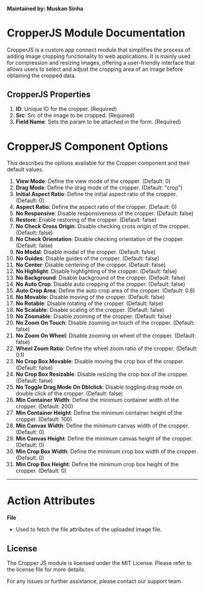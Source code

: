 #### Maintained by: Muskan Sinha

# CropperJS Module Documentation

CropperJS is a custom app connect module that simplifies the process of adding image cropping functionality to web applications. It is mainly used for compression and resizing images, offering a user-friendly interface that allows users to select and adjust the cropping area of an image before obtaining the cropped data.

## CropperJS Properties

1. **ID**: Unique ID for the cropper. (Required)
2. **Src**: Src of the image to be cropped. (Required)
3. **Field Name**: Sets the param to be attached in the form. (Required)

# CropperJS Component Options

This describes the options available for the Cropper component and their default values.

1. **View Mode**: Define the view mode of the cropper. (Default: 0)
2. **Drag Mode**: Define the drag mode of the cropper. (Default: "crop")
3. **Initial Aspect Ratio**: Define the initial aspect ratio of the cropper. (Default: 0)
4. **Aspect Ratio**: Define the aspect ratio of the cropper. (Default: 0)
5. **No Responsive**: Disable responsiveness of the cropper. (Default: false)
6. **Restore**: Enable restoring of the cropper. (Default: false)
7. **No Check Cross Origin**: Disable checking cross origin of the cropper. (Default: false)
8. **No Check Orientation**: Disable checking orientation of the cropper. (Default: false)
9. **No Modal**: Disable modal of the cropper. (Default: false)
10. **No Guides**: Disable guides of the cropper. (Default: false)
11. **No Center**: Disable centering of the cropper. (Default: false)
12. **No Highlight**: Disable highlighting of the cropper. (Default: false)
13. **No Background**: Disable background of the cropper. (Default: false)
14. **No Auto Crop**: Disable auto cropping of the cropper. (Default: false)
15. **Auto Crop Area**: Define the auto crop area of the cropper. (Default: 0.8)
16. **No Movable**: Disable moving of the cropper. (Default: false)
17. **No Rotable**: Disable rotating of the cropper. (Default: false)
18. **No Scalable**: Disable scaling of the cropper. (Default: false)
19. **No Zoomable**: Disable zooming of the cropper. (Default: false)
20. **No Zoom On Touch**: Disable zooming on touch of the cropper. (Default: false)
21. **No Zoom On Wheel**: Disable zooming on wheel of the cropper. (Default: false)
22. **Wheel Zoom Ratio**: Define the wheel zoom ratio of the cropper. (Default: 0.1)
23. **No Crop Box Movable**: Disable moving the crop box of the cropper. (Default: false)
24. **No Crop Box Resizable**: Disable resizing the crop box of the cropper. (Default: false)
25. **No Toggle Drag Mode On Dblclick**: Disable toggling drag mode on double click of the cropper. (Default: false)
26. **Min Container Width**: Define the minimum container width of the cropper. (Default: 200)
27. **Min Container Height**: Define the minimum container height of the cropper. (Default: 100)
28. **Min Canvas Width**: Define the minimum canvas width of the cropper. (Default: 0)
29. **Min Canvas Height**: Define the minimum canvas height of the cropper. (Default: 0)
30. **Min Crop Box Width**: Define the minimum crop box width of the cropper. (Default: 0)
31. **Min Crop Box Height**: Define the minimum crop box height of the cropper. (Default: 0)


---

# Action Attributes

**File**
- Used to fetch the file attributes of the uploaded image file.

## License

The Cropper JS module is licensed under the MIT License. Please refer to the license file for more details.

For any issues or further assistance, please contact our support team.
